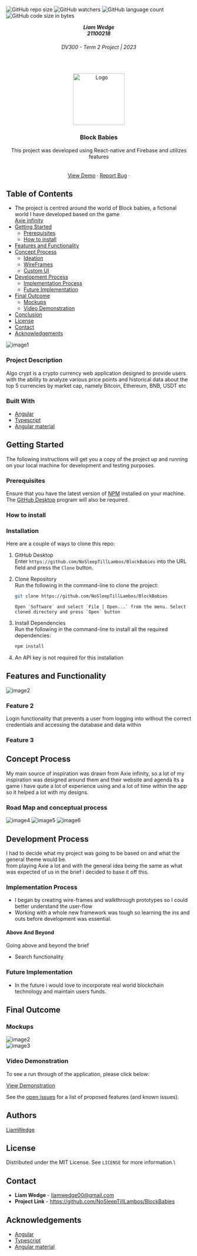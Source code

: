 <!-- Repository Information & Links-->
<br />

![GitHub repo size](https://img.shields.io/github/repo-size/MikeMaynard14/termoneexample)
![GitHub watchers](https://img.shields.io/github/watchers/MikeMaynard14/termoneexample)
![GitHub language count](https://img.shields.io/github/languages/count/MikeMaynard14/termoneexample)
![GitHub code size in bytes](https://img.shields.io/github/languages/code-size/MikeMaynard14/termoneexample)

<!-- HEADER SECTION -->
<h5 align="center" style="padding:0;margin:0;">Liam Wedge</h5>
<h5 align="center" style="padding:0;margin:0;">21100218</h5>
<h6 align="center">DV300 - Term 2 Project | 2023</h6>
</br>
<p align="center">

  <a href="https://github.com/NoSleepTillLambos/BlockBabies">
    <img src="src/assets/logo.svg" alt="Logo" width="140" height="140">
  </a>
  
  <h3 align="center">Block Babies</h3>

  <p align="center">
    This project was developed using React-native and Firebase and utilizes features <br>
    
    
   <br />
   <br />
   <a href="https://drive.google.com/drive/folders/1bHFGq7nIGPdDqJGrCNNCiSqTUyPk-h7F">View Demo</a>
    ·
    <a href="https://github.com/NoSleepTillLambos/BlockBabies">Report Bug</a>
    ·
    
</p>
<!-- TABLE OF CONTENTS -->

## Table of Contents

- The project is centred around the world of Block babies, a fictional world I have developed based on the game <br/>
  <a href="https://axieinfinity.com/">Axie infinity</a>
- [Getting Started](#getting-started)
  - [Prerequisites](#prerequisites)
  - [How to install](#how-to-install)
- [Features and Functionality](#features-and-functionality)
- [Concept Process](#concept-process)
  - [Ideation](#ideation)
  - [WireFrames](#wireframes)
  - [Custom UI](#user-flow)
- [Development Process](#development-process)
  - [Implementation Process](#implementation-process)
  - [Future Implementation](#peer-reviews)
- [Final Outcome](#final-outcome)
  - [Mockups](#mockups)
  - [Video Demonstration](#video-demonstration)
- [Conclusion](#conclusion)
- [License](#license)
- [Contact](liamwedge00@gmail.com)
- [Acknowledgements](#acknowledgements)

<!-- header image of project -->

![image1](src/Assets/chartPage.png)

### Project Description

Algo crypt is a crypto currency web application designed to provide users with the ability to analyze various price points and historical data about the top 5 currencies by market cap, namely Bitcoin, Ethereum, BNB, USDT etc

### Built With

- [Angular](https://angular.io/)
- [Typescript](https://www.typescriptlang.org/)
- [Angular material](https://material.angular.io/)

<!-- GETTING STARTED -->

## Getting Started

The following instructions will get you a copy of the project up and running on your local machine for development and testing purposes.

### Prerequisites

Ensure that you have the latest version of [NPM](https://www.npmjs.com/) installed on your machine. The [GitHub Desktop](https://desktop.github.com/) program will also be required.

### How to install

### Installation

Here are a couple of ways to clone this repo:

1.  GitHub Desktop </br>
    Enter `https://github.com/NoSleepTillLambos/BlockBabies` into the URL field and press the `Clone` button.

2.  Clone Repository </br>
    Run the following in the command-line to clone the project:

    ```sh
    git clone https://github.com/NoSleepTillLambos/BlockBabies
    ```

        Open `Software` and select `File | Open...` from the menu. Select cloned directory and press `Open` button

3.  Install Dependencies </br>
    Run the following in the command-line to install all the required dependencies:

    ```sh
    npm install
    ```

4.  An API key is not required for this installation

<!-- FEATURES AND FUNCTIONALITY-->
<!-- You can add the links to all of your imagery at the bottom of the file as references -->

## Features and Functionality

<!-- note how you can use your gitHub link. Just make a path to your assets folder -->

![image2](src/assets/mockup1.png)

### Feature 2

Login functionality that prevents a user from logging into without the correct credentials and accessing the database and data within

### Feature 3

<!-- CONCEPT PROCESS -->
<!-- Briefly explain your concept ideation process -->
<!-- here you will add things like wireframing, data structure planning, anything that shows your process. You need to include images-->

## Concept Process

My main source of inspiration was drawn from Axie infinity, so a lot of my inspiration was designed around them and their website and agenda
Its a game i have quite a lot of experience using and a lot of time within the app so it helped a lot with my designs.

### Road Map and conceptual process

![image4](src/assets/HomePage.png)
![image5](src/assets/CraftingPage.png)
![image6](src/assets/LocationPage.png)

<!-- DEVELOPMENT PROCESS -->

## Development Process

I had to decide what my project was going to be based on and what the general theme would be. <br/> from playing Axie a lot
and with the general idea being the same as what was expected of us in the brief i decided to base it off this.

### Implementation Process

<!-- stipulate all of the functionality you included in the project -->
<!-- This is your time to shine, explain the technical nuances of your project, how did you achieve the final outcome!-->

- I began by creating wire-frames and walkthrough prototypes so I could better understand the user-flow
- Working with a whole new framework was tough so learning the ins and outs before development was essential.

#### Above And Beyond

Going above and beyond the brief

<!-- what did you learn outside of the classroom and implement into your project-->

- Search functionality

### Future Implementation

<!-- stipulate functionality and improvements that can be implemented in the future. -->

- In the future i would love to incorporate real world blockchain technology and maintain users funds.

<!-- MOCKUPS -->

## Final Outcome

### Mockups

![image2](src/assets/mockup2.png)
<br>
![image3](src/assets/mokcup3.png)

<!-- VIDEO DEMONSTRATION -->

### Video Demonstration

To see a run through of the application, please click below:

[View Demonstration](https://drive.google.com/drive/folders/1IiMC4ZpDRhs8Q5RuAk9rlZmzaHfeihNa)

See the [open issues](https://github.com/NoSleepTillLambos/BlockBabies) for a list of proposed features (and known issues).

<!-- AUTHORS -->

## Authors

[LiamWedge](https://github.com/NoSleepTillLambos)

<!-- LICENSE -->

## License

Distributed under the MIT License. See `LICENSE` for more information.\

<!-- LICENSE -->

## Contact

- **Liam Wedge** - [liamwedge00@gmail.com]()
- **Project Link** - https://github.com/NoSleepTillLambos/BlockBabies

<!-- ACKNOWLEDGEMENTS -->

## Acknowledgements

<!-- all resources that you used and Acknowledgements here -->

- [Angular](https://angular.io/)
- [Typescript](https://www.typescriptlang.org/)
- [Angular material](https://material.angular.io/)
